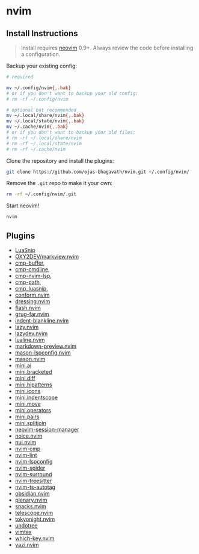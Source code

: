 # nvim

## Install Instructions

> Install requires [neovim](https://github.com/neovim/neovim) 0.9+. Always review the code before installing a configuration.

Backup your existing config:

```sh
# required

mv ~/.config/nvim{,.bak}
# or if you don't want to backup your old config:
# rm -rf ~/.config/nvim

# optional but recommended
mv ~/.local/share/nvim{,.bak}
mv ~/.local/state/nvim{,.bak}
mv ~/.cache/nvim{,.bak}
# or if you don't want to backup your old files:
# rm -rf ~/.local/share/nvim
# rm -rf ~/.local/state/nvim
# rm -rf ~/.cache/nvim
```

Clone the repository and install the plugins:

```sh
git clone https://github.com/ojas-bhagavath/nvim.git ~/.config/nvim/
```

Remove the `.git` repo to make it your own:

```sh
rm -rf ~/.config/nvim/.git
```

Start neovim!

```sh
nvim
```

## Plugins

- [LuaSnip](https://github.com/L3MON4D3/LuaSnip)
- [OXY2DEV/markview.nvim](https://github.com/OXY2DEV/markview.nvim)
- [cmp-buffer](https://github.com/hrsh7th/cmp-buffer),
- [cmp-cmdline](https://github.com/hrsh7th/cmp-cmdline),
- [cmp-nvim-lsp](https://github.com/hrsh7th/cmp-nvim-lsp),
- [cmp-path](https://github.com/hrsh7th/cmp-path),
- [cmp_luasnip](https://github.com/saadparwaiz1/cmp_luasnip),
- [conform.nvim](https://github.com/stevearc/conform.nvim)
- [dressing.nvim](https://github.com/stevearc/dressing.nvim)
- [flash.nvim](https://github.com/folke/flash.nvim)
- [grug-far.nvim](https://github.com/MagicDuck/grug-far.nvim)
- [indent-blankline.nvim](https://github.com/lukas-reineke/indent-blankline.nvim)
- [lazy.nvim](https://github.com/folke/lazy.nvim)
- [lazydev.nvim](https://github.com/folke/lazydev.nvim)
- [lualine.nvim](https://github.com/nvim-lualine/lualine.nvim)
- [markdown-preview.nvim](https://github.com/iamcco/markdown-preview.nvim)
- [mason-lspconfig.nvim](https://github.com/williamboman/mason-lspconfig.nvim)
- [mason.nvim](https://github.com/williamboman/mason.nvim)
- [mini.ai](https://github.com/echasnovski/mini.ai)
- [mini.bracketed](https://github.com/echasnovski/mini.bracketed)
- [mini.diff](https://github.com/echasnovski/mini.diff)
- [mini.hipatterns](https://github.com/echasnovski/mini.hipatterns)
- [mini.icons](https://github.com/echasnovski/mini.icons)
- [mini.indentscope](https://github.com/echasnovski/mini.indentscope)
- [mini.move](https://github.com/echasnovski/mini.move)
- [mini.operators](https://github.com/echasnovski/mini.operators)
- [mini.pairs](https://github.com/echasnovski/mini.pairs)
- [mini.splitjoin](https://github.com/echasnovski/mini.splitjoin)
- [neovim-session-manager](https://github.com/Shatur/neovim-session-manager)
- [noice.nvim](https://github.com/folke/noice.nvim)
- [nui.nvim](https://github.com/MunifTanjim/nui.nvim)
- [nvim-cmp](https://github.com/hrsh7th/nvim-cmp)
- [nvim-lint](https://github.com/mfussenegger/nvim-lint)
- [nvim-lspconfig](https://github.com/neovim/nvim-lspconfig)
- [nvim-spider](https://github.com/chrisgrieser/nvim-spider)
- [nvim-surround](https://github.com/kylechui/nvim-surround)
- [nvim-treesitter](https://github.com/nvim-treesitter/nvim-treesitter)
- [nvim-ts-autotag](https://github.com/windwp/nvim-ts-autotag)
- [obsidian.nvim](https://github.com/epwalsh/obsidian.nvim)
- [plenary.nvim](https://github.com/nvim-lua/plenary.nvim)
- [snacks.nvim](https://github.com/folke/snacks.nvim)
- [telescope.nvim](https://github.com/nvim-telescope/telescope.nvim)
- [tokyonight.nvim](https://github.com/folke/tokyonight.nvim)
- [undotree](https://github.com/jiaoshijie/undotree)
- [vimtex](https://github.com/lervag/vimtex)
- [which-key.nvim](https://github.com/folke/which-key.nvim)
- [yazi.nvim](https://github.com/mikavilpas/yazi.nvim)
